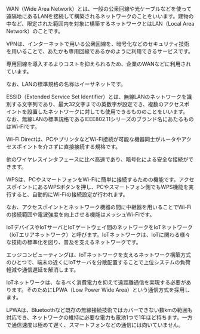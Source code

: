 WAN（Wide Area Network）とは、一般の公衆回線や光ケーブルなどを使って遠隔地にあるLANを接続して構築されるネットワークのことをいいます。建物の中など、限定された範囲内を対象に構築するネットワークとはLAN（Local Area Network）のことです。

VPNは、インターネットで用いる公衆回線を、暗号化などのセキュリティ技術を用いることで、あたかも専用回線であるかのように利用できるサービスです。

専用回線を導入するよりコストを抑えられるため、企業のWANなどに利用されています。

なお、LANの標準規格の名称はイーサネットです。

ESSID（Extended Service Set Identifier）とは、無線LANのネットワークを識別する文字列であり、最大32文字までの英数字が設定でき、複数のアクセスポイントを設置したネットワークに対しても使用できるもののことをいいます。 なお、無線LANの標準規格であるIEEE802.11シリーズのブランド名にあたるものはWi-Fiです。

Wi-Fi Directは、PCやプリンタなどWi-Fi接続が可能な機器同士がルータやアクセスポイントを介さずに直接接続する規格です。

他のワイヤレスインタフェースに比べ高速であり、暗号化による安全な接続ができます。

WPSは、PCやスマートフォンをWi-Fiに簡単に接続するための機能です。アクセスポイントにあるWPSボタンを押し、PCやスマートフォン側でもWPS機能を実行すると、自動的にWi-Fiの接続設定が行われます。

なお、アクセスポイントとネットワーク機器の間に中継器を用いることでWi-Fiの接続範囲や電波強度を向上させる機能はメッシュWi-Fiです。

IoTデバイスやloTサーバとIoTゲートウェイ間のネットワークをIoTネットワーク（IoTエリアネットワーク）と呼びます。IoTネットワークは、IoTに関わる様々な技術の標準化を図り、普及を支えるネットワークです。

エッジコンピューティングは、IoTネットワークを支えるネットワーク構築方式のひとつで、端末の近くにIoTサーバを分散配置することで上位システムの負荷軽減や通信遅延を解消します。

IoTネットワークは、なるべく消費電力を抑えて遠距離通信を実現する必要があります。そのためにLPWA（Low Power Wide Area）という通信方式を採用します。

LPWAは、Bluetoothなど既存の無線接続技術ではカバーできない数kmの範囲も対応でき、ネットワークの維持に必要な電力も電池1つで1年ほど持ちます。一方で通信速度は極めて遅く、スマートフォンなどの通信には向いていません。